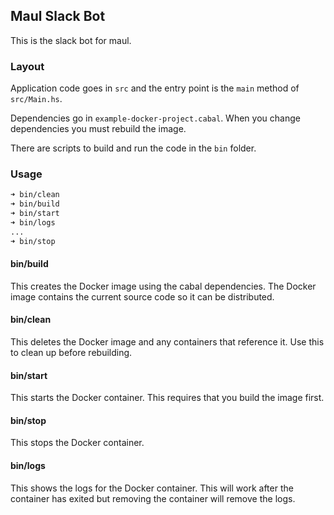 Maul Slack Bot
--------------

This is the slack bot for maul.

### Layout

Application code goes in `src` and the entry point is the `main` method of `src/Main.hs`.

Dependencies go in `example-docker-project.cabal`. When you change dependencies you must rebuild the image.

There are scripts to build and run the code in the `bin` folder.

### Usage

```bash
➜ bin/clean
➜ bin/build
➜ bin/start
➜ bin/logs
...
➜ bin/stop
```

#### bin/build

This creates the Docker image using the cabal dependencies. The Docker image
contains the current source code so it can be distributed.

#### bin/clean

This deletes the Docker image and any containers that reference it. Use this to
clean up before rebuilding.

#### bin/start

This starts the Docker container. This requires that you build the image first.

#### bin/stop

This stops the Docker container.

#### bin/logs

This shows the logs for the Docker container. This will work after the
container has exited but removing the container will remove the logs.
